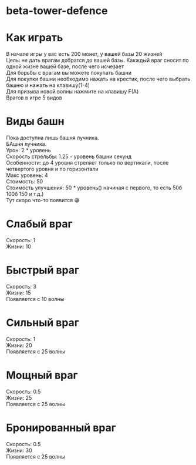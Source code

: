 # beta-tower-defence
# Как играть
В начале игры у вас есть 200 монет, у вашей базы 20 жизней  
Цель: не дать врагам добратся до вашей базы. Какждый враг сносит по одной жизне вашей базе, после чего исчезает  
Для борьбы с врагам вы можете покупать башни  
Для покупки башни необходимо нажать на крестик, после чего выбрать башню и нажать на клавишу(1-4)  
Для призыва новой волны нажмите на клавишу F(А)  
Врагов в игре 5 видов  
# Виды башн
Пока доступна лишь башня лучника.  
БАшня лучника.  
Урон: 2 * уровень  
Скорость стрельбы: 1.25 - уровень башни секунд  
Особенности: до 4 уровня стреляет только по вертикали, после четвертого уровня и по горизонтали  
Макс уровень: 4  
Стоимость: 50  
Стоимость улучшения: 50 * уровень() начиная с первого, то есть 50б 100б 150 и т.д.)  
Тут скоро что-то появится 😁
# Слабый враг  
Скорость: 1  
Жизни: 10
# Быстрый враг  
Скорость: 3  
Жизни: 15  
Появляется с 10 волны  
# Сильный враг
Скорость: 1  
Жизни: 20  
Появляется с 25 волны
# Мощный враг
Скорость: 0.5  
Жизни: 25  
Появляется с 25 волны  
# Бронированный враг
Скорость: 0.5  
Жизни: 30  
Появляется с 25 волны
